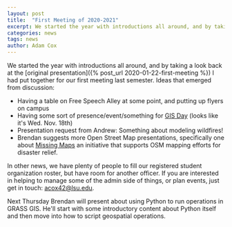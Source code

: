 ```yaml
---
layout: post
title:  "First Meeting of 2020-2021"
excerpt: We started the year with introductions all around, and by taking a look back at the original presentation I had put together for our first meeting last semester.
categories: news
tags: news
author: Adam Cox
---
```


We started the year with introductions all around, and by taking a look back at the
[original presentation]({% post_url 2020-01-22-first-meeting %}) I had put together for our first meeting last semester.
Ideas that emerged from discussion:

- Having a table on Free Speech Alley at some point, and putting up flyers on campus
- Having some sort of presence/event/something for [GIS Day](https://en.wikipedia.org/wiki/GIS_Day) (looks like it's Wed. Nov. 18th)
- Presentation request from Andrew: Something about modeling wildfires!
- Brendan suggests more Open Street Map presentations, specifically one about
[Missing Maps](https://www.missingmaps.org/) an initiative that supports OSM
mapping efforts for disaster relief.

In other news, we have plenty of people to fill our registered student organization
roster, but have room for another officer. If you are interested in helping to
manage some of the admin side of things, or plan events, just get in touch: acox42@lsu.edu.

Next Thursday Brendan will present about using Python to run operations in GRASS GIS.
He'll start with some introductory content about Python itself and then move into how
to script geospatial operations.
